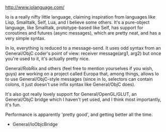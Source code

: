 http://www.iolanguage.com/

Io is a really nifty little language, claiming inspiration from languages like Lisp, Smalltalk, Self, Lua, and I believe some others. It's a pure-object language, like Smalltalk, prototype-based like Self, has support for coroutines and futures (async messages), which are pretty neat, and has a very simple syntax.

In Io, everything is reduced to a message-send. It uses odd syntax from an General/ObjC coder's point of view:     receiver message(arg1, arg2) but once you're used to it, it's actually pretty nice.

General/RobRix and others (feel free to mention yourselves if you wish, guys) are working on a project called Europa that, among things, allows Io to use General/ObjC-style messages (since in Io, selectors can contain colons, it just doesn't use infix syntax like General/ObjC does).

It's also got really lovely support for General/OpenGL/GLUT, an General/ObjC bridge which I haven't yet used, and I think most importantly, it's fun.

Performance is apparently 'pretty good', and getting better all the time.

* General/IoObjcBridge